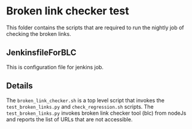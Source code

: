 <!--- Licensed to the Apache Software Foundation (ASF) under one -->
<!--- or more contributor license agreements.  See the NOTICE file -->
<!--- distributed with this work for additional information -->
<!--- regarding copyright ownership.  The ASF licenses this file -->
<!--- to you under the Apache License, Version 2.0 (the -->
<!--- "License"); you may not use this file except in compliance -->
<!--- with the License.  You may obtain a copy of the License at -->

<!---   http://www.apache.org/licenses/LICENSE-2.0 -->

<!--- Unless required by applicable law or agreed to in writing, -->
<!--- software distributed under the License is distributed on an -->
<!--- "AS IS" BASIS, WITHOUT WARRANTIES OR CONDITIONS OF ANY -->
<!--- KIND, either express or implied.  See the License for the -->
<!--- specific language governing permissions and limitations -->
<!--- under the License. -->

# Broken link checker test

This folder contains the scripts that are required to run the nightly job of checking the broken links.
 
## JenkinsfileForBLC
This is configuration file for jenkins job.

## Details
The `broken_link_checker.sh` is a top level script that invokes the `test_broken_links.py` and `check_regression.sh` scripts.
The `test_broken_links.py` invokes broken link checker tool (blc) from nodeJs and reports the list of URLs that are not accessible.
